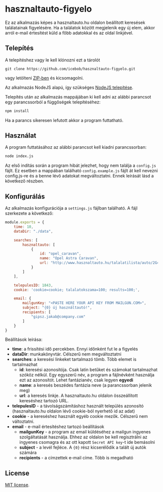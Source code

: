 # hasznaltauto-figyelo
Ez az alkalmazás képes a hasznaltauto.hu oldalon beállított keresések találatainak figyelésére. Ha a találatok között megjelenik egy új elem, akkor arról e-mail értesítést küld a főbb adatokkal és az oldal linkjével.

## Telepítés
A telepítéshez vagy le kell klónozni ezt a tárolót
```
git clone https://github.com/icebob/hasznaltauto-figyelo.git
```
vagy letölteni [ZIP-ben](https://github.com/icebob/hasznaltauto-figyelo/archive/master.zip) és kicsomagolni.

Az alkalmazás NodeJS alapú, így szükséges [NodeJS telepítése](https://nodejs.org/en/download/package-manager/).

Telepítés után az alkalmazás mappájában ki kell adni az alábbi parancsot egy parancssorból a függőségek telepítéséhez:
```bash
npm install
```

Ha a parancs sikeresen lefutott akkor a program futtatható.

## Használat
A program futtatásához az alábbi parancsot kell kiadni parancssorban:
```bash
node index.js
```

Az első indítás során a program hibát jelezhet, hogy nem találja a `config.js` fájlt. Ez esetben a mappában található `config.example.js` fájlt át kell nevezni config.js-re és a benne lévő adatokat megváltoztatni. Ennek leírását lásd a következő részben.

## Konfigurálás
Az alkalmazás konfigurációja a `settings.js` fájlban található.
A fájl szerkezete a következő:
```js
module.exports = {
	time: 10,
	dataDir: "./data",

	searches: [
		hasznaltauto: [
			{
				id: "opel_caravan",
				name: "Opel Astra Caravan",
				url: "http://www.hasznaltauto.hu/talalatilista/auto/2G4ZLM6H4LHPDGMCKJQHZDH4T2PHATRPML46HMGZD5WYO4RCKTY1QY69R2S5GSOSA2LWHHFZA4RAMCAMTTFT3HQUMW3F0OZ9RMYDQRLYCCLDQW734RMFTH7Z2GZY31W1Y5WO6UISWJC1H9SOJT9Y8PY4YPLDTJ6905AHHT11QIF2HML0FAC2CIC9YEMGCW0W2EGOKOE9TEP0M1Q8PUF4C7FEJU22745MKGG2TY2F3F7HI5LR2EOTHH9UR2OQ499J2FM0DFAWMK9DQKHE3HZL7TG7LRAS8U1UE4II1IA5KLPZO0K6C1TS7G3ZUFOIUQK26WH61FY0Z7YT6JZRRIYE99KLOGY20WF3JJY6Y2KQAHKEJR6ZRUH970AUOMD/page1"
			}
		]
	],

	telepulesID: 1843,
	cookie: 'cookie=cookie; talalatokszama=100; results=100;',

	email: {
		mailgunKey: "<PASTE HERE YOUR API KEY FROM MAILGUN.COM>",
		subject: "{0} új használtautó!",
		recipients: [
			"gipsz.jakab@company.com"
		]
	}
}
```

Beállítások leírása:

- **time**: a frissítési idő percekben. Ennyi időnként fut le a figyelés
- **dataDir**: munkakönyvtár. Célszerű nem megváltoztatni
- **searches**: a keresési linkeket tartalmazó tömb. Több elemet is tartalmazhat
  - **id**: keresési azonosítója. Csak latin betűket és számokat tartalmazhat szóköz nélkül. Egy egyszerű név, a program a fájlnévként használja ezt az azonosítót. Lehet fantázianév, csak legyen **egyedi**
  - **name**: a keresés beszédes fantázia neve (a parancssorban jelenik meg)
  - **url**: a keresés linkje. A hasznaltauto.hu oldalon összeállított kereséshez tartozó URL.
- **telepulesID** - a távolságszámításhoz használt település azonosító (hasznaltauto.hu oldalon lévő cookie-ból nyerhető id az adat)
- **cookie** - a kereséshez használt egyéb cookie mezők. Célszerű nem változtatni. 
- **email** - e-mail értesítéshez tartozó beállítások
  - **mailgunKey** - a program az email küldéséhez a mailgun ingyenes szolgáltatását használja. Ehhez az oldalon be kell regisztrálni az ingyenes csomagra és az ott kapott `Secret API key`-t ide bemásolni
  - **subject** - a levél fejléce. A `{0}` rész kicserélődik a talált új autók számára
  - **recipients** - a címzettek e-mail címe. Több is megadható

## License
[MIT license](https://tldrlegal.com/license/mit-license).
